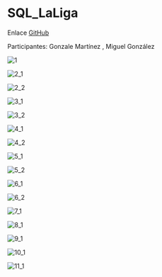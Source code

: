 # SQL_LaLiga

Enlace [GitHub](https://github.com/migueliiin/SQL_LaLiga.git)

Participantes: Gonzale Martínez , Miguel González

![1](https://user-images.githubusercontent.com/91721552/227001379-b19271ca-78de-465b-9ae0-0841b3d254ac.png)

![2_1](https://user-images.githubusercontent.com/91721552/227001410-6184d4cc-0729-4e29-9bf5-394b462370d9.png)

![2_2](https://user-images.githubusercontent.com/91721552/227001463-c30254fa-f528-4ae1-aa03-39deb640f7dc.png)

![3_1](https://user-images.githubusercontent.com/91721552/227001534-ce8434a3-ec3f-47a1-9abe-1b4cce1b58ae.png)

![3_2](https://user-images.githubusercontent.com/91721552/227001501-4470ccb7-84a6-4534-bf98-64e466ec5c29.png)

![4_1](https://user-images.githubusercontent.com/91721552/227001620-4b950d6d-afb6-49b9-803c-d08cb44209bb.png)

![4_2](https://user-images.githubusercontent.com/91721552/227001679-9665ad9a-3708-4854-8945-0032c73283e7.png)

![5_1](https://user-images.githubusercontent.com/91721552/227001805-070036ce-d125-4975-a50d-151fad5180a1.png)

![5_2](https://user-images.githubusercontent.com/91721552/227001883-bf54df31-e77f-4207-9ee0-c743e87e9720.png)

![6_1](https://user-images.githubusercontent.com/91721552/227001918-dd8ccaaa-30e3-432d-a1a1-0050d3b0b70c.png)

![6_2](https://user-images.githubusercontent.com/91721552/227001944-8d9344c9-3c48-4651-957c-1673162f0bc8.png)

![7_1](https://user-images.githubusercontent.com/91721552/227001986-530be68e-016b-4385-9452-f5c6f5c74340.png)

![8_1](https://user-images.githubusercontent.com/91721552/227002010-630668d9-f84a-451c-ac5b-5fedaffc6f39.png)

![9_1](https://user-images.githubusercontent.com/91721552/227002093-96f2c218-5d19-4322-a5a0-bf8e4a241f73.png)

![10_1](https://user-images.githubusercontent.com/91721552/227002142-bec93efb-ca8b-40c3-9155-294ff9415f7d.png)

![11_1](https://user-images.githubusercontent.com/91721552/227002244-f530b2d3-0a3b-4cf2-bb88-9ba6a94fc473.png)
